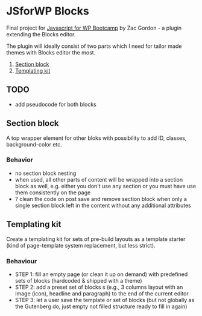 # JSforWP Blocks

Final project for [Javascript for WP Bootcamp](http://url.kybernaut.cz/js4wp-bootcamp-github) by Zac Gordon - a plugin extending the Blocks editor.

The plugin will ideally consist of two parts which I need for tailor made themes with Blocks editor the most.

1. [Section block](https://github.com/vyskoczilova/JSforWP-blocks#section-block)
1. [Templating kit](https://github.com/vyskoczilova/JSforWP-blocks#templating-kit)

## TODO
* add pseudocode for both blocks

## Section block

A top wrapper element for other bloks with possibility to add ID, classes, background-color etc. 

### Behavior

* no section block nesting
* when used, all other parts of content will be wrapped into a section block as well, e.g. either you don't use any section or you must have use them consistently on the page
* ? clean the code on post save and remove section block when only a single section block left in the content without any additional attributes

## Templating kit

Create a templating kit for sets of pre-build layouts as a template starter (kind of page-template system replacement, but less strict).

### Behaviour

* STEP 1: fill an empty page (or clean it up on demand) with predefined sets of blocks (hardcoded & shipped with a theme) 
* STEP 2: add a preset set of blocks s (e.g., 3 columns layout with an image (icon), headline and paragraph) to the end of the current editor
* STEP 3: let a user save the template or set of blocks (but not globally as the Gutenberg do, just empty not filled structure ready to fill in again)